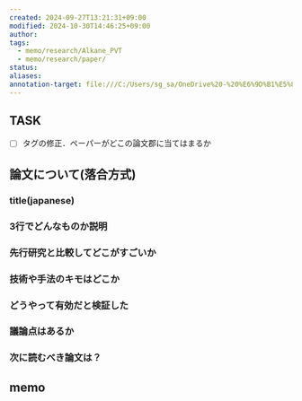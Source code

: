 ```yaml
---
created: 2024-09-27T13:21:31+09:00
modified: 2024-10-30T14:46:25+09:00
author: 
tags:
  - memo/research/Alkane_PVT
  - memo/research/paper/
status: 
aliases: 
annotation-target: file:///C:/Users/sg_sa/OneDrive%20-%20%E6%9D%B1%E5%8C%97%E5%B7%A5%E6%A5%AD%E5%A4%A7%E5%AD%A6/PDF_Sync/PDF%E3%81%94%E3%81%A3%E3%81%9F%E7%85%AE/%E5%8B%89%E5%BC%B7%E7%94%A8/%E3%82%A2%E3%83%A2%E3%83%AB%E3%83%95%E3%82%A1%E3%82%B9%E3%82%B9%E3%83%81%E3%83%AC%E3%83%B3%E3%82%AA%E3%83%AA%E3%82%B4%E3%83%9E%E3%83%BC%E3%81%AE%E3%82%A8%E3%83%B3%E3%82%BF%E3%83%AB%E3%83%94%E3%83%BC%E7%B7%A9%E5%92%8C%E7%8F%BE%E8%B1%A1%E3%81%AE%E7%A0%94%E7%A9%B6.pdf
---
```

## TASK
- [ ] タグの修正．ペーパーがどこの論文郡に当てはまるか

## 論文について(落合方式)
### title(japanese)
### 3行でどんなものか説明
### 先行研究と比較してどこがすごいか
### 技術や手法のキモはどこか
### どうやって有効だと検証した
### 議論点はあるか
### 次に読むべき論文は？

## memo 